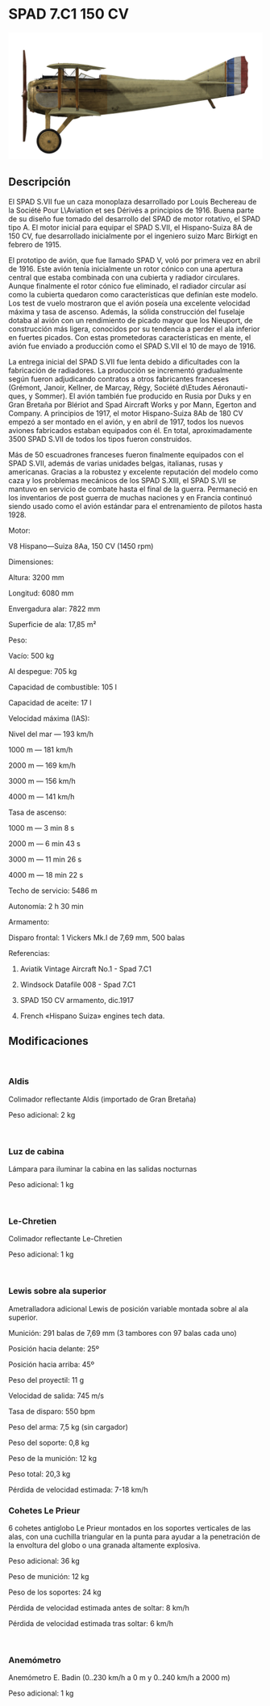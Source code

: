 # SPAD 7.C1 150 CV
  

  
![spad7early](../images/spad7early.png)
  

  
## Descripción
  

  
El SPAD S.VII fue un caza monoplaza desarrollado por Louis Bechereau de la Société Pour L\Aviation et ses Dérivés a principios de 1916. Buena parte de su diseño fue tomado del desarrollo del SPAD de motor rotativo, el SPAD tipo A. El motor inicial para equipar el SPAD S.VII, el Hispano-Suiza 8A de 150 CV, fue desarrollado inicialmente por el ingeniero suizo Marc Birkigt en febrero de 1915.
  

  
El prototipo de avión, que fue llamado SPAD V, voló por primera vez en abril de 1916. Este avión tenía inicialmente un rotor cónico con una apertura central que estaba combinada con una cubierta y radiador circulares. Aunque finalmente el rotor cónico fue eliminado, el radiador circular así como la cubierta quedaron como características que definían este modelo. Los test de vuelo mostraron que el avión poseía una excelente velocidad máxima y tasa de ascenso. Además, la sólida construcción del fuselaje dotaba al avión con un rendimiento de picado mayor que los Nieuport, de construcción más ligera, conocidos por su tendencia a perder el ala inferior en fuertes picados. Con estas prometedoras características en mente, el avión fue enviado a producción como el SPAD S.VII el 10 de mayo de 1916.
  

  
La entrega inicial del SPAD S.VII fue lenta debido a dificultades con la fabricación de radiadores. La producción se incrementó gradualmente según fueron adjudicando contratos a otros fabricantes franceses (Grémont, Janoir, Kellner, de Marcay, Régy, Société d\Etudes Aéronauti-ques, y Sommer). El avión también fue producido en Rusia por Duks y en Gran Bretaña por Blériot and Spad Aircraft Works y por Mann, Egerton and Company. A principios de 1917, el motor Hispano-Suiza 8Ab de 180 CV empezó a ser montado en el avión, y en abril de 1917, todos los nuevos aviones fabricados estaban equipados con él. En total, aproximadamente 3500 SPAD S.VII de todos los tipos fueron construidos.
  

  
Más de 50 escuadrones franceses fueron finalmente equipados con el SPAD S.VII, además de varias unidades belgas, italianas, rusas y americanas. Gracias a la robustez y excelente reputación del modelo como caza y los problemas mecánicos de los SPAD S.XIII, el SPAD S.VII se mantuvo en servicio de combate hasta el final de la guerra. Permaneció en los inventarios de post guerra de muchas naciones y en Francia continuó siendo usado como el avión estándar para el entrenamiento de pilotos hasta 1928.
  

  

  
Motor:
  
V8 Hispano—Suiza 8Aa, 150 CV (1450 rpm)
  

  
Dimensiones:
  
Altura: 3200 mm
  
Longitud: 6080 mm
  
Envergadura alar: 7822 mm
  
Superficie de ala: 17,85 m²
  

  
Peso:
  
Vacío: 500 kg
  
Al despegue: 705 kg
  
Capacidad de combustible: 105 l
  
Capacidad de aceite: 17 l
  

  
Velocidad máxima (IAS):
  
Nivel del mar — 193 km/h
  
1000 m — 181 km/h
  
2000 m — 169 km/h
  
3000 m — 156 km/h
  
4000 m — 141 km/h
  

  
Tasa de ascenso:
  
1000 m — 3 min 8 s
  
2000 m — 6 min 43 s
  
3000 m — 11 min 26 s
  
4000 m — 18 min 22 s
  

  
Techo de servicio: 5486 m
  

  
Autonomía: 2 h 30 min
  

  
Armamento:
  
Disparo frontal: 1 Vickers Mk.I de 7,69 mm, 500 balas
  

  
Referencias:
  
1) Aviatik Vintage Aircraft No.1 -  Spad 7.C1
  
2) Windsock Datafile 008 - Spad 7.C1
  
3) SPAD 150 CV armamento, dic.1917
  
4) French «Hispano Suiza» engines tech data.
  

  
## Modificaciones
  
﻿
  
  
### Aldis
  

  
Colimador reflectante Aldis (importado de Gran Bretaña)
  
Peso adicional: 2 kg
  
﻿
  
  
### Luz de cabina
  

  
Lámpara para iluminar la cabina en las salidas nocturnas
  
Peso adicional: 1 kg
  
﻿
  
  
### Le-Chretien
  

  
Colimador reflectante Le-Chretien
  
Peso adicional: 1 kg
  
﻿
  
  
### Lewis sobre ala superior
  

  
Ametralladora adicional Lewis de posición variable montada sobre al ala superior.
  
Munición: 291 balas de 7,69 mm (3 tambores con 97 balas cada uno)
  
Posición hacia delante: 25º
  
Posición hacia arriba: 45º
  
Peso del proyectil: 11 g
  
Velocidad de salida: 745 m/s
  
Tasa de disparo: 550 bpm
  
Peso del arma: 7,5 kg (sin cargador)
  
Peso del soporte: 0,8 kg
  
Peso de la munición: 12 kg
  
Peso total: 20,3 kg
  
Pérdida de velocidad estimada: 7-18 km/h﻿
  
  
### Cohetes Le Prieur
  

  
6 cohetes antiglobo Le Prieur montados en los soportes verticales de las alas, con una cuchilla triangular en la punta para ayudar a la penetración de la envoltura del globo o una granada altamente explosiva.
  
Peso adicional: 36 kg
  
Peso de munición: 12 kg
  
Peso de los soportes: 24 kg
  
Pérdida de velocidad estimada antes de soltar: 8 km/h
  
Pérdida de velocidad estimada tras soltar: 6 km/h
  
﻿
  
  
### Anemómetro
  

  
Anemómetro E. Badin (0..230 km/h a 0 m y 0..240 km/h a 2000 m)
  
Peso adicional: 1 kg
  
